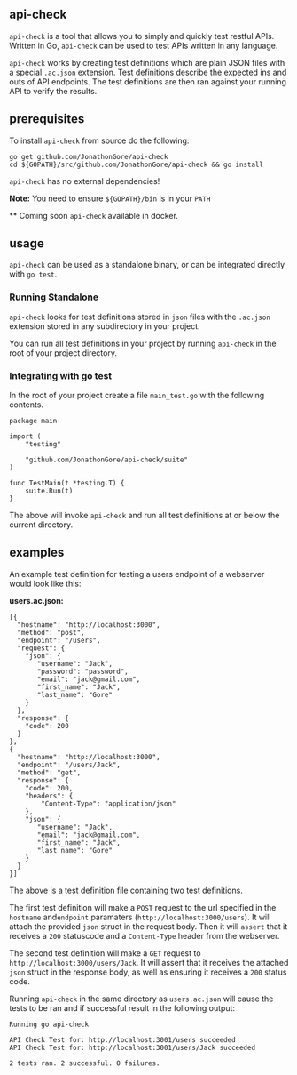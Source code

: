 ## api-check

`api-check` is a tool that allows you to simply and quickly test restful APIs. Written in Go, `api-check` can be used to test APIs written in any language.

`api-check` works by creating test definitions which are plain JSON files with a special `.ac.json` extension. Test definitions describe the expected ins and outs of API endpoints. The test definitions are then ran against your running API to verify the results.

## prerequisites

To install `api-check` from source do the following: 
```
go get github.com/JonathonGore/api-check
cd ${GOPATH}/src/github.com/JonathonGore/api-check && go install
```

`api-check` has no external dependencies!

**Note:** You need to ensure `${GOPATH}/bin` is in your `PATH` 

** Coming soon `api-check` available in docker.

## usage

`api-check` can be used as a standalone binary, or can be integrated directly with `go test`.

### Running Standalone

`api-check` looks for test definitions stored in `json` files with the `.ac.json` extension stored in any subdirectory in your project. 

You can run all test definitions in your project by running `api-check` in the root of your project directory.

### Integrating with go test

In the root of your project create a file `main_test.go` with the following contents.

```
package main

import (
	"testing"

	"github.com/JonathonGore/api-check/suite"
)

func TestMain(t *testing.T) {
	suite.Run(t)
}

```

The above will invoke `api-check` and run all test definitions at or below the current directory.

## examples

An example test definition for testing a users endpoint of a webserver would look like this:

**users.ac.json:**

```
[{
  "hostname": "http://localhost:3000",
  "method": "post",
  "endpoint": "/users",
  "request": {
    "json": {
       "username": "Jack",
       "password": "password",
       "email": "jack@gmail.com",
       "first_name": "Jack",
       "last_name": "Gore"
    }
  },
  "response": {
    "code": 200
  }
},
{
  "hostname": "http://localhost:3000",
  "endpoint": "/users/Jack",
  "method": "get",
  "response": {
    "code": 200,
    "headers": {
        "Content-Type": "application/json"
    },
    "json": {
       "username": "Jack",
       "email": "jack@gmail.com",
       "first_name": "Jack",
       "last_name": "Gore"
    }
  }
}]
```

The above is a test definition file containing two test definitions.

The first test definition will make a `POST` request to the url specified in the `hostname` and`endpoint` paramaters (`http://localhost:3000/users`). It will attach the provided `json` struct in the request body. Then it will `assert` that it receives a `200` statuscode and a `Content-Type` header from the webserver.

The second test definition will make a `GET` request to `http://localhost:3000/users/Jack`. It will assert that it receives the attached `json` struct in the response body, as well as ensuring it receives a `200` status code.

Running `api-check` in the same directory as `users.ac.json` will cause the tests to be ran and if successful result in the following output:

```
Running go api-check

API Check Test for: http://localhost:3001/users succeeded
API Check Test for: http://localhost:3001/users/Jack succeeded

2 tests ran. 2 successful. 0 failures.
```

